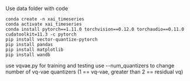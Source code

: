 Use data folder with code

```
conda create -n xai_timeseries
conda activate xai_timeseries
conda install pytorch==1.11.0 torchvision==0.12.0 torchaudio==0.11.0 cudatoolkit=11.3 -c pytorch
pip install vector-quantize-pytorch
pip install pandas
pip install matplotlib
pip install wandb
```
use vqvae.py for training and testing 
use --num_quantizers to change number of vq-vae quantizers (1 == vq-vae, greater than 2 == residual vq)

